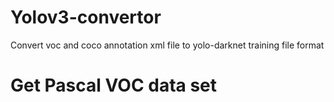 # Yolov3-convertor
Convert voc and coco annotation xml file to yolo-darknet training file format 
# Get Pascal VOC data set
